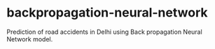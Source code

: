 # backpropagation-neural-network
Prediction of road accidents in Delhi using Back propagation Neural Network model.
